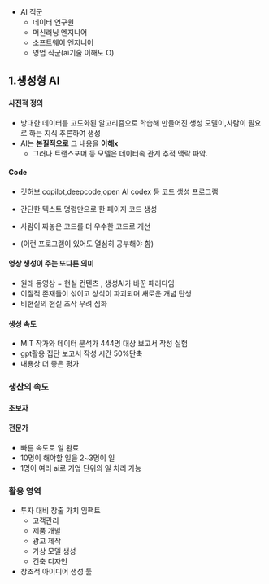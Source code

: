 - AI 직군
	- 데이터 연구원
	- 머신러닝 엔지니어
	- 소프트웨어 엔지니어
	- 영업 직군(ai기술 이해도 O)
## 1.생성형 AI
#### 사전적 정의
- 방대한 데이터를 고도화된 알고리즘으로 학습해 만들어진 생성 모델이,사람이 필요로 하는 지식 추론하여 생성
- AI는 **본질적으로** 그 내용을 **이해x** 
	- 그러나 트랜스포머 등 모델은 데이터속 관계 추적 맥락 파악.

#### Code
 - 깃허브 copilot,deepcode,open AI codex 등 코드 생성 프로그램
 - 간단한 텍스트 명령만으로 한 페이지 코드 생성
-  사람이 짜놓은 코드를 더 우수한 코드로 개선

- (이런 프로그램이 있어도 열심히 공부해야 함)

#### 영상 생성이 주는 또다른 의미
- 원래 동영상 = 현실 컨텐츠 , 생성AI가 바꾼 패러다임
- 이질적 존재들이 섞이고 상식이 파괴되며 새로운 개념 탄생
- 비현실의 현실 조작 우려 심화
#### 생성 속도
- MIT 작가와 데이터 분석가 444명 대상 보고서 작성 실험
- gpt활용 집단 보고서 작성 시간 50%단축
- 내용상 더 좋은 평가 

### 생산의 속도
#### 초보자

#### 전문가
- 빠른 속도로 일 완료
- 10명이 해야할 일을 2~3명이 일
- 1명이 여러 ai로 기업 단위의 일 처리 가능

### 활용 영역
- 투자 대비 창출 가치 임팩트
	- 고객관리
	- 제품 개발
	- 광고 제작
	- 가상 모델 생성
	- 건축 디자인 
- 창조적 아이디어 생성 툴 